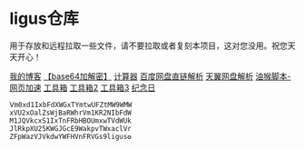 # ligus仓库
用于存放和远程拉取一些文件，请不要拉取或者复刻本项目，这对您没用。祝您天天开心！

[我的博客](https://blog.ligus.workers.dev/)
[【base64加解密】](https://base64.us/)
[计算器](https://cal.supfree.net/)
[百度网盘直链解析](http://pan.naifei.cc/new/?ucbug)
[天翼网盘解析](https://189.ly93.cc/)
[油猴脚本-网页加速](https://ck.ligus.tk/js/wyjs.js)
[工具箱](https://tool.lu/)
[工具箱2](https://www.dute.org/)
[工具箱3](https://www.sojson.com/)
[纪念日](https://ligusx.github.io/love/)

    Ⅴm0xd1IxbFdXWGxTYmtwUFZtMW9WMW
    xVU2xOalZsWjBaRWhrVm1KR2NIbFdW
    M1JQVkcxS1IxTnFRbHBOUmxwTVdWUk
    JlRkpXU25KWGJGcE9WakpvTWxaclVr
    ZFpWazVJVkdwYWFHVnFRVGs9ligus✪
